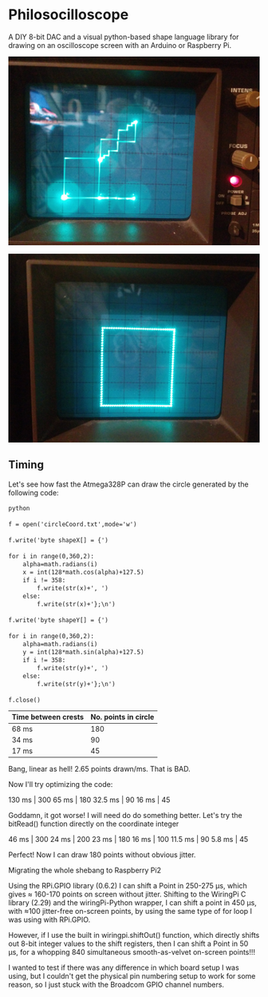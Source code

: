 # Philosocilloscope
A DIY 8-bit DAC and a visual python-based shape language library for drawing on an oscilloscope screen with an Arduino or Raspberry Pi.

![img1](/assets/2015-02-11.jpg)



![img2](/assets/2015-02-20.jpg)




## Timing
Let's see how fast the Atmega328P can draw the circle generated by the following code:


    python
    
    f = open('circleCoord.txt',mode='w')
    
    f.write('byte shapeX[] = {')
    
    for i in range(0,360,2):
        alpha=math.radians(i)
        x = int(128*math.cos(alpha)+127.5)
        if i != 358:
            f.write(str(x)+', ')
        else:
            f.write(str(x)+'};\n')
    
    f.write('byte shapeY[] = {')
    
    for i in range(0,360,2):
        alpha=math.radians(i)
        y = int(128*math.sin(alpha)+127.5)
        if i != 358:
            f.write(str(y)+', ')
        else:
            f.write(str(y)+'};\n')
    
    f.close()


| Time between crests | No. points in circle |
| ------------------- | -------------------- |
| 68 ms               | 180                  |
| 34 ms               | 90                   |
| 17 ms               | 45                   |

Bang, linear as hell! 2.65 points drawn/ms. That is BAD.

Now I'll try optimizing the code:

130 ms | 300
65 ms  | 180
32.5 ms | 90
16 ms | 45

Goddamn, it got worse! I will need do do something better. Let's try the bitRead() function directly on the coordinate integer

46 ms | 300
24 ms | 200
23 ms | 180
16 ms | 100
11.5 ms | 90
5.8 ms | 45

Perfect! Now I can draw 180 points without obvious jitter.

Migrating the whole shebang to Raspberry Pi2

Using the RPi.GPIO library (0.6.2) I can shift a Point in 250-275 µs, which gives ≈ 160-170 points on screen without jitter.
Shifting to the WiringPi C library (2.29) and the wiringPi-Python wrapper, I can shift a point in 450 µs, with ≈100 jitter-free on-screen points,
by using the same type of for loop I was using with RPi.GPIO.

However, if I use the built in wiringpi.shiftOut() function, which directly shifts out 8-bit integer values to the shift registers, then I can shift a Point in 50 µs, for a whopping 840 simultaneous smooth-as-velvet on-screen points!!!

I wanted to test if there was any difference in which board setup I was using, but I couldn't get the physical pin numbering setup to work for some reason, so I just stuck with the Broadcom GPIO channel numbers.

